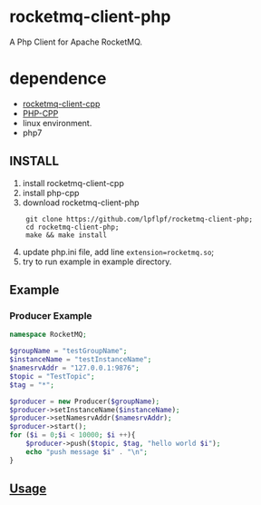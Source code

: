 # rocketmq-client-php

A Php Client for Apache RocketMQ.

# dependence
* [rocketmq-client-cpp](https://github.com/apache/rocketmq-client-cpp)
* [PHP-CPP](https://github.com/CopernicaMarketingSoftware/PHP-CPP)
* linux environment.
* php7

## INSTALL
1. install rocketmq-client-cpp
2. install php-cpp
3. download rocketmq-client-php  
```shell
    git clone https://github.com/lpflpf/rocketmq-client-php;
    cd rocketmq-client-php;
    make && make install
```
4. update php.ini file, add line `extension=rocketmq.so`;
5. try to run example in example directory.

## Example 

### Producer Example

```php
namespace RocketMQ;

$groupName = "testGroupName";
$instanceName = "testInstanceName";
$namesrvAddr = "127.0.0.1:9876";
$topic = "TestTopic";
$tag = "*";

$producer = new Producer($groupName);
$producer->setInstanceName($instanceName);
$producer->setNamesrvAddr($namesrvAddr);
$producer->start();
for ($i = 0;$i < 10000; $i ++){
	$producer->push($topic, $tag, "hello world $i");
	echo "push message $i" . "\n";
}
```

## [Usage](https://github.com/lpflpf/rocketmq-client-php/wiki/Usage)
